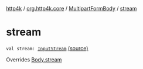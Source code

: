 [http4k](../../index.md) / [org.http4k.core](../index.md) / [MultipartFormBody](index.md) / [stream](./stream.md)

# stream

`val stream: `[`InputStream`](http://docs.oracle.com/javase/6/docs/api/java/io/InputStream.html) [(source)](https://github.com/http4k/http4k/blob/master/http4k-multipart/src/main/kotlin/org/http4k/core/MultipartFormBody.kt#L69)

Overrides [Body.stream](../-body/stream.md)

